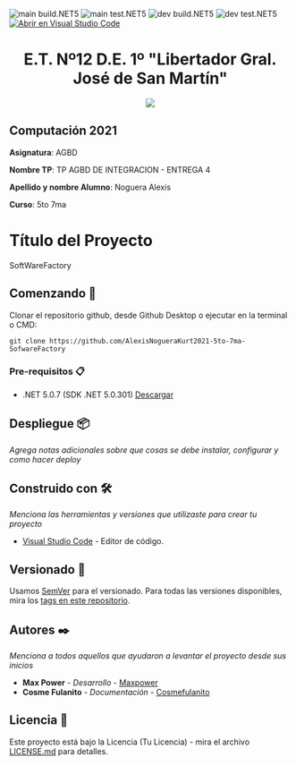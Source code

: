 
![main build.NET5](https://github.com/AlexisNogueraKurt/2021-5to-7ma-SofwareFactory/workflows/main-build.NET5/badge.svg?branch=main) ![main test.NET5](https://github.com/AlexisNogueraKurt/2021-5to-7ma-SofwareFactory/workflows/main-test.NET5/badge.svg?branch=main)
![dev build.NET5](https://github.com/AlexisNogueraKurt/2021-5to-7ma-SofwareFactory/workflows/dev-build.NET5/badge.svg?branch=dev) ![dev test.NET5](https://github.com/AlexisNogueraKurt/2021-5to-7ma-SofwareFactory/workflows/dev-test.NET5/badge.svg?branch=dev)
[![Abrir en Visual Studio Code](https://open.vscode.dev/badges/open-in-vscode.svg)](https://open.vscode.dev/AlexisNogueraKurt/2021-5to-7ma-SofwareFactory)


<h1 align="center">E.T. Nº12 D.E. 1º "Libertador Gral. José de San Martín"</h1>
<p align="center">
  <img src="https://et12.edu.ar/imgs/et12.png">
</p>

## Computación 2021

**Asignatura**: AGBD

**Nombre TP**: TP AGBD DE INTEGRACION - ENTREGA 4

**Apellido y nombre Alumno**: Noguera Alexis

**Curso**: 5to 7ma

# Título del Proyecto

SoftWareFactory

## Comenzando 🚀

Clonar el repositorio github, desde Github Desktop o ejecutar en la terminal o CMD:

```
git clone https://github.com/AlexisNogueraKurt2021-5to-7ma-SofwareFactory
```

### Pre-requisitos 📋

- .NET 5.0.7 (SDK .NET 5.0.301) [Descargar](https://dotnet.microsoft.com/download/dotnet/5.0)

## Despliegue 📦

_Agrega notas adicionales sobre que cosas se debe instalar, configurar y como hacer deploy_

## Construido con 🛠️

_Menciona las herramientas y versiones que utilizaste para crear tu proyecto_

* [Visual Studio Code](https://code.visualstudio.com/#alt-downloads) - Editor de código.

## Versionado 📌

Usamos [SemVer](http://semver.org/) para el versionado. Para todas las versiones disponibles, mira los [tags en este repositorio](https://github.com/AlexisNogueraKurt/2021-5to-7ma-SofwareFactory/tags).

## Autores ✒️

_Menciona a todos aquellos que ayudaron a levantar el proyecto desde sus inicios_

* **Max Power** - *Desarrollo* - [Maxpower](https://github.com/maxpower)
* **Cosme Fulanito** - *Documentación* - [Cosmefulanito](#Cosmefulanito)

## Licencia 📄

Este proyecto está bajo la Licencia (Tu Licencia) - mira el archivo [LICENSE.md](LICENSE.md) para detalles.